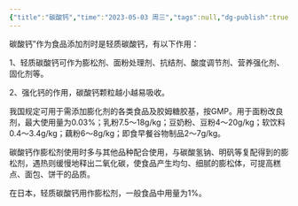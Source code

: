 ```yaml
---
{"title":"碳酸钙","time":"2023-05-03 周三","tags":null,"dg-publish":true,"permalink":"/300 评价/Z 配料详解/碳酸钙/","dgPassFrontmatter":true,"created":"2024-01-25T18:45:04.000+08:00","updated":"2024-01-25T18:45:04.000+08:00"}
---
```



碳酸钙”作为食品添加剂时是轻质碳酸钙，有以下作用：

1、轻质碳酸钙可作为膨松剂、面粉处理剂、抗结剂、酸度调节剂、营养强化剂、固化剂等。

2、强化钙的作用，碳酸钙颗粒越小越易吸收。

我国规定可用于需添加膨化剂的各类食品及胶姆糖胶基，按GMP。用于面粉改良剂，最大使用量为0.03%；乳粉7.5～18g/kg；豆奶粉、豆粉4～20g/kg；软饮料0.4～3.4g/kg；藕粉6～8g/kg；即食早餐谷物制品2～7g/kg。

碳酸钙作膨松剂使用时多与其他品种配合使用，与碳酸氢钠、明矾等复配得到的膨松剂，遇热则缓慢地释出二氧化碳，使食品产生均匀、细腻的膨松体，可提高糕点、面包、饼干的品质。

在日本，轻质碳酸钙用作膨松剂，一般食品中用量为1%。